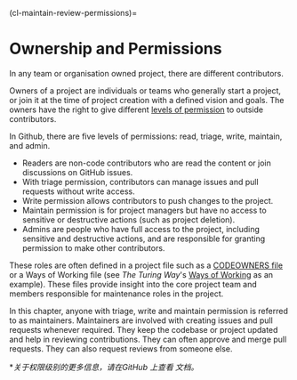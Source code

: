 (cl-maintain-review-permissions)=
# Ownership and Permissions
In any team or organisation owned project, there are different contributors.

Owners of a project are individuals or teams who generally start a project, or join it at the time of project creation with a defined vision and goals. The owners have the right to give different [levels of permission](https://help.github.com/en/github/setting-up-and-managing-organizations-and-teams/repository-permission-levels-for-an-organization#permission-levels-for-repositories-owned-by-an-organization) to outside contributors.

In Github, there are five levels of permissions: read, triage, write, maintain, and admin.
* Readers are non-code contributors who are read the content or join discussions on GitHub issues.
* With triage permission, contributors can manage issues and pull requests without write access.
* Write permission allows contributors to push changes to the project.
* Maintain permission is for project managers but have no access to sensitive or destructive actions (such as project deletion).
* Admins are people who have full access to the project, including sensitive and destructive actions, and are responsible for granting permission to make other contributors.

These roles are often defined in a project file such as a [CODEOWNERS file](https://help.github.com/en/github/creating-cloning-and-archiving-repositories/about-code-owners) or a Ways of Working file (see _The Turing Way_'s [Ways of Working](https://github.com/alan-turing-institute/the-turing-way/blob/main/ways_of_working.md) as an example). These files provide insight into the core project team and members responsible for maintenance roles in the project.

In this chapter, anyone with triage, write and maintain permission is referred to as maintainers. Maintainers are involved with creating issues and pull requests whenever required. They keep the codebase or project updated and help in reviewing contributions. They can often approve and merge pull requests. They can also request reviews from someone else.

**关于权限级别的更多信息，请在GitHub</a> 上查看 文档。*
